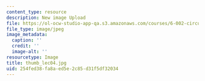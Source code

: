 ```yaml
---
content_type: resource
description: New image Upload
file: https://ol-ocw-studio-app-qa.s3.amazonaws.com/courses/6-002-circuits-and-electronics-spring-2007/254fed38fa8aed5e2c85d31f5df32034_thumb_lec04.jpg
file_type: image/jpeg
image_metadata:
  caption: ''
  credit: ''
  image-alt: ''
resourcetype: Image
title: thumb_lec04.jpg
uid: 254fed38-fa8a-ed5e-2c85-d31f5df32034
---
```

